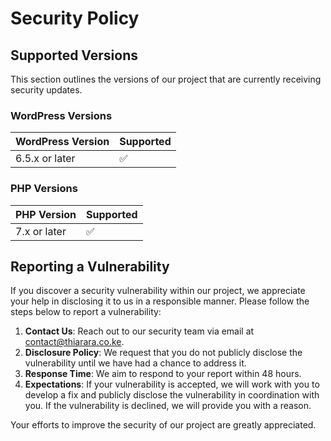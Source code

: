 # Security Policy

## Supported Versions

This section outlines the versions of our project that are currently receiving security updates.

### WordPress Versions

| WordPress Version | Supported          |
| ----------------- | ------------------ |
| 6.5.x  or later   | :white_check_mark: |

### PHP Versions

| PHP Version        | Supported          |
| ------------------ | ------------------ |
| 7.x  or later      | :white_check_mark: |


## Reporting a Vulnerability

If you discover a security vulnerability within our project, we appreciate your help in disclosing it to us in a responsible manner. Please follow the steps below to report a vulnerability:

1. **Contact Us**: Reach out to our security team via email at contact@thiarara.co.ke.
2. **Disclosure Policy**: We request that you do not publicly disclose the vulnerability until we have had a chance to address it.
3. **Response Time**: We aim to respond to your report within 48 hours.
4. **Expectations**: If your vulnerability is accepted, we will work with you to develop a fix and publicly disclose the vulnerability in coordination with you. If the vulnerability is declined, we will provide you with a reason.

Your efforts to improve the security of our project are greatly appreciated.

